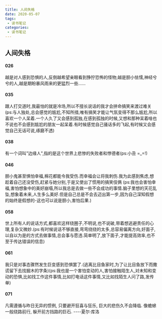 ```yaml
---
title: 人间失格
date: 2020-05-07
tags:
 - 读书笔记
categories: 
 - 读书笔记
---
```


## 人间失格

#### 026 
越是对人感到恐惧的人,反倒越希望亲眼看到狰狞恐怖的怪物;越是胆小怯懦,神经兮兮的人,越是期盼暴风雨来的更猛烈一些......
#### 035
跟人打交道时,我最怕的就是冷场,所以不擅长说话的我才会拼命搞笑来渡过难关(ps:与人独处,总会感觉的尴尬,不知所措,唯有搞笑才能让气氛变得不那么尴尬,所以喜欢一个人呆着.一个人久了又会感到孤独,在感到孤独的时候,又想和那种呆着啥也不说也不会感到尴尬的朋友一起呆着.有时候感觉自己骚话多的飞起,有时候又会感觉自己无话可说,琢磨不透)
#### 038
有一个词叫"边缘人",指的是这个世界上悲惨的失败者和悖德者(ps:小丑 =_=!)
####  046
胆小鬼甚至惧怕幸福,棉花都能令我受伤.而幸福会让将我刺伤.我为此感到焦虑,想趁着自己还没受伤,赶紧与她分别,于是又使出了惯用的搞笑伎俩 (ps:我也会害怕幸福,害怕想象中的美好崩塌,所以我总是去做一些不会成功的事情.脑子里想的天花乱坠,想象着未来,人生多么美好.但是自己总是不会去迈出第一步,因为自己深知假想的始终是假想的-这也可以说是胆小,害怕后果.) 
#### 058
世上所有人的说话方式,都喜欢这样绕圈子,不明说,也不说破,带着想逃避责任的心理,复杂又微妙.(ps:有时候说话不够直接,弯弯绕绕的太多,总容易偏离方向,好面子,以自以为是的方式去做事情,总会事与愿违.简单明了,放下面子,才能提高效率,也不至于传达错误的信息) 
#### 061
我只是对事态骤然发生巨变感到恐惧罢了.(逃离比目鱼家时,为了让比目鱼放下而撒谎留下去找掘木的字条)(ps:我也是一个害怕变动的人,害怕接触陌生人,对未知和变动的恐惧,比如找工作这件事情,比如打电话这件事情,又比如找陌生人问了路,发传单)
#### 071
凡需遵循与昨日无异的惯例,
只要避开狂喜与狂乐,
巨大的悲伤久不会降临.
像蟾蜍一般绕路前行,
躲开前方挡路的巨石.
----夏尔·库洛 